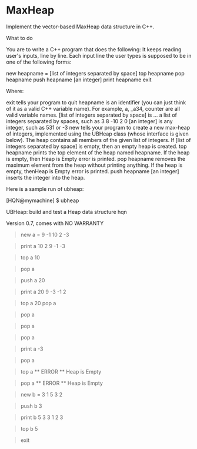 MaxHeap
=======

Implement the vector-based MaxHeap data structure in C++.

What to do

You are to write a C++ program that does the following:
It keeps reading user's inputs, line by line. Each input line the user types is supposed to be in one of the following forms:

 new heapname = [list of integers separated by space]
 top heapname
 pop heapname
 push heapname [an integer]
 print heapname
 exit

Where:

exit tells your program to quit
heapname is an identifier (you can just think of it as a valid C++ variable name). For example, a, _a34, counter are all valid 
variable names.
[list of integers separated by space] is ... a list of integers separated by spaces, such as 3 8 -10 2 0
[an integer] is any integer, such as 531 or -3
new tells your program to create a new max-heap of integers, implemented using the UBHeap class (whose interface is given below).
The heap contains all members of the given list of integers. If [list of integers separated by space] is empty, then an empty 
heap is created.
top heapname prints the top element of the heap named heapname. If the heap is empty, then Heap is Empty error is printed.
pop heapname removes the maximum element from the heap without printing anything. If the heap is empty, thenHeap is Empty error 
is printed.
push heapname [an integer] inserts the integer into the heap.

Here is a sample run of ubheap:

[HQN@mymachine] $ ubheap

UBHeap: build and test a Heap data structure
hqn

Version 0.7, comes with NO WARRANTY

> new a = 9 -1 10 2 -3

> print a
10 2 9 -1 -3 

> top a
10

> pop a

> push a 20

> print a
20 9 -3 -1 2 

> top a
20
> pop a

> pop a

> pop a

> pop a

> print a
-3 

> pop a

> top a
** ERROR **
Heap is Empty

> pop a
** ERROR **
Heap is Empty

> new b = 3 1 5 3 2

> push b 3

> print b
5 3 3 1 2 3

> top b
5

> exit
